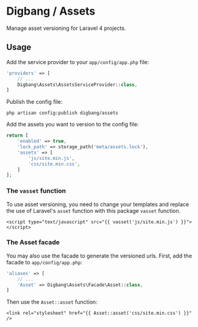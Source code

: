 # Digbang / Assets
Manage asset versioning for Laravel 4 projects.

## Usage
Add the service provider to your `app/config/app.php` file:

```php
'providers' => [
    // ...
    Digbang\Assets\AssetsServiceProvider::class,
]
```

Publish the config file:

```
php artisan config:publish digbang/assets
```

Add the assets you want to version to the config file:

```php
return [
    'enabled' => true,
    'lock_path' => storage_path('meta/assets.lock'),
    'assets' => [
        'js/site.min.js',
        'css/site.min.css',
    ]
];
```

### The `vasset` function
To use asset versioning, you need to change your templates and replace the use of Laravel's `asset` 
function with this package `vasset` function.
 
```
<script type="text/javascript" src="{{ vasset('js/site.min.js') }}"></script>
```

### The Asset facade
You may also use the facade to generate the versioned urls. First, add the facade to `app/config/app.php`:

```php
'aliases' => [
    // ...
    'Asset' => Digbang\Assets\Facade\Asset::class,
]
```

Then use the `Asset::asset` function:

```
<link rel="stylesheet" href="{{ Asset::asset('css/site.min.css') }}" />
```
